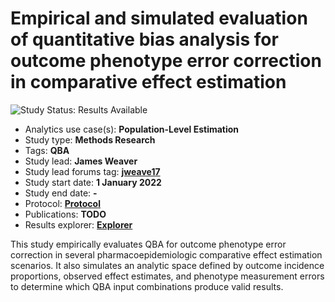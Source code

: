 Empirical and simulated evaluation of quantitative bias analysis for outcome phenotype error correction in comparative effect estimation
========================================================================================================================================

<img src="https://img.shields.io/badge/Study%20Status-Results%20Available-yellow.svg" alt="Study Status: Results Available">

- Analytics use case(s): **Population-Level Estimation**
- Study type: **Methods Research**
- Tags: **QBA**
- Study lead: **James Weaver**
- Study lead forums tag: **[jweave17](https://forums.ohdsi.org/u/jweave17)**
- Study start date: **1 January 2022**
- Study end date: **-**
- Protocol: **[Protocol](https://data.ohdsi.org)**
- Publications: **TODO**
- Results explorer: **[Explorer](https://data.ohdsi.org/QbaEvaluation)**

This study empirically evaluates QBA for outcome phenotype error correction in several pharmacoepidemiologic comparative effect estimation scenarios. It also simulates an analytic space defined by outcome incidence proportions, observed effect estimates, and phenotype measurement errors to determine which QBA input combinations produce valid results.



